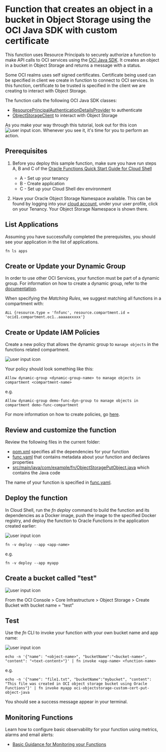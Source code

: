 # Function that creates an object in a bucket in Object Storage using the OCI Java SDK with custom certificate

This function uses Resource Principals to securely authorize a function to make
API calls to OCI services using the [OCI Java SDK](https://docs.cloud.oracle.com/iaas/tools/java/latest/).
It creates an object in a bucket in Object Storage and returns a message with a status.

Some OCI realms uses self signed certificates. Certificate being used can be specified in client we create
in function to connect to OCI services. In this function, certificate to be trusted is specified in the client we are creating to interact with Object Storage.

The function calls the following OCI Java SDK classes:
* [ResourcePrincipalAuthenticationDetailsProvider](https://docs.cloud.oracle.com/en-us/iaas/tools/java/latest/com/oracle/bmc/auth/ResourcePrincipalAuthenticationDetailsProvider.html) to authenticate
* [ObjectStorageClient](https://docs.cloud.oracle.com/iaas/tools/java/latest/com/oracle/bmc/objectstorage/ObjectStorageClient.html) to interact with Object Storage

As you make your way through this tutorial, look out for this icon ![user input icon](./images/userinput.png).
Whenever you see it, it's time for you to perform an action.


## Prerequisites

1. Before you deploy this sample function, make sure you have run steps A, B 
and C of the [Oracle Functions Quick Start Guide for Cloud Shell](https://www.oracle.com/webfolder/technetwork/tutorials/infographics/oci_functions_cloudshell_quickview/functions_quickview_top/functions_quickview/index.html)
    * A - Set up your tenancy
    * B - Create application
    * C - Set up your Cloud Shell dev environment

2. Have your Oracle Object Storage Namespace available. This can be found by
logging into your [cloud account](https://console.us-ashburn-1.oraclecloud.com/),
under your user profile, click on your Tenancy. Your Object Storage Namespace
is shown there.


## List Applications 

Assuming you have successfully completed the prerequisites, you should see your 
application in the list of applications.

```
fn ls apps
```


## Create or Update your Dynamic Group

In order to use other OCI Services, your function must be part of a dynamic 
group. For information on how to create a dynamic group, refer to the 
[documentation](https://docs.cloud.oracle.com/iaas/Content/Identity/Tasks/managingdynamicgroups.htm#To).

When specifying the *Matching Rules*, we suggest matching all functions in a compartment with:

```
ALL {resource.type = 'fnfunc', resource.compartment.id = 'ocid1.compartment.oc1..aaaaaxxxxx'}
```


## Create or Update IAM Policies
Create a new policy that allows the dynamic group to `manage objects` in 
the functions related compartment.

![user input icon](./images/userinput.png)

Your policy should look something like this:
```
Allow dynamic-group <dynamic-group-name> to manage objects in compartment <compartment-name>
```
e.g.
```
Allow dynamic-group demo-func-dyn-group to manage objects in compartment demo-func-compartment
```
For more information on how to create policies, go [here](https://docs.cloud.oracle.com/iaas/Content/Identity/Concepts/policysyntax.htm).


## Review and customize the function

Review the following files in the current folder:
- [pom.xml](./pom.xml) specifies all the dependencies for your function
- [func.yaml](./func.yaml) that contains metadata about your function and declares properties
- [src/main/java/com/example/fn/ObjectStoragePutObject.java](./src/main/java/com/example/fn/ObjectStoragePutObject.java) which contains the Java code

The name of your function is specified in [func.yaml](./func.yaml).


## Deploy the function

In Cloud Shell, run the *fn deploy* command to build the function and its dependencies as a Docker image, 
push the image to the specified Docker registry, and deploy the function to Oracle Functions 
in the application created earlier:

![user input icon](./images/userinput.png)

```
fn -v deploy --app <app-name>
```
e.g.
```
fn -v deploy --app myapp
```

## Create a bucket called "test"

![user input icon](./images/userinput.png)

From the OCI Console > Core Infrastructure > Object Storage > Create Bucket with bucket name = "test"

## Test

Use the *fn* CLI to invoke your function with your own bucket name and app name:

![user input icon](./images/userinput.png)
```
echo -n '{"name": "<object-name>", "bucketName":"<bucket-name>", "content": "<text-content>"}' | fn invoke <app-name> <function-name>
```
e.g.
```
echo -n '{"name": "file1.txt", "bucketName":"mybucket", "content": "This file was created in OCI object storage bucket using Oracle Functions"}' | fn invoke myapp oci-objectstorage-custom-cert-put-object-java
```
You should see a success message appear in your terminal.


## Monitoring Functions

Learn how to configure basic observability for your function using metrics, alarms and email alerts:
* [Basic Guidance for Monitoring your Functions](../basic-observability/functions.md)

